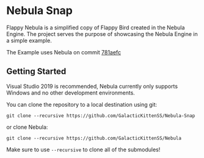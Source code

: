 # Nebula Snap

Flappy Nebula is a simplified copy of Flappy Bird created in the Nebula Engine. The project serves the purpose of showcasing the Nebula Engine in a simple example.

The Example uses Nebula on commit [781aefc](https://github.com/GalacticKittenSS/Nebula/tree/781aefcf89fac1e124f46cda24c40799ef0bcaec)

## Getting Started
Visual Studio 2019 is recommended, Nebula currently only supports Windows and no other development environments.

You can clone the repository to a local destination using git:

`git clone --recursive https://github.com/GalacticKittenSS/Nebula-Snap`

or clone Nebula:

`git clone --recursive https://github.com/GalacticKittenSS/Nebula`

Make sure to use `--recursive` to clone all of the submodules!